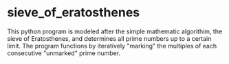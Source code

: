 # sieve_of_eratosthenes
  This python program is modeled after the simple mathematic algorithim, the sieve of Eratosthenes, and determines all prime numbers up to a certain limit. The program functions by iteratively "marking" the multiples of each consecutive "unmarked" prime number. 
